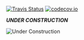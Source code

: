 
[![Travis Status](https://travis-ci.org/arximboldi/immer.svg?branch=master)](https://travis-ci.org/arximboldi/immer)
[![codecov.io](https://img.shields.io/codecov/c/github/arximboldi/immer/master.svg)](http://codecov.io/github/arximboldi/immer?branch=master)

**_UNDER CONSTRUCTION_**

![Under Construction](https://upload.wikimedia.org/wikipedia/commons/7/75/Enobras.gif)
